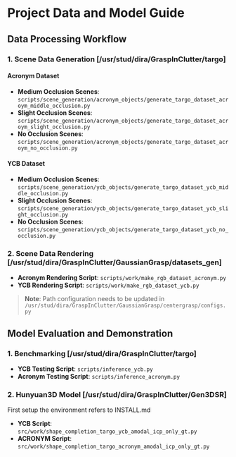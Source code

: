 # Project Data and Model Guide

## Data Processing Workflow

### 1. Scene Data Generation [/usr/stud/dira/GraspInClutter/targo]

#### Acronym Dataset
- **Medium Occlusion Scenes**: `scripts/scene_generation/acronym_objects/generate_targo_dataset_acroym_middle_occlusion.py`
- **Slight Occlusion Scenes**: `scripts/scene_generation/acronym_objects/generate_targo_dataset_acroym_slight_occlusion.py`
- **No Occlusion Scenes**: `scripts/scene_generation/acronym_objects/generate_targo_dataset_acroym_no_occlusion.py`

#### YCB Dataset
- **Medium Occlusion Scenes**: `scripts/scene_generation/ycb_objects/generate_targo_dataset_ycb_middle_occlusion.py`
- **Slight Occlusion Scenes**: `scripts/scene_generation/ycb_objects/generate_targo_dataset_ycb_slight_occlusion.py`
- **No Occlusion Scenes**: `scripts/scene_generation/ycb_objects/generate_targo_dataset_ycb_no_occlusion.py`

### 2. Scene Data Rendering [/usr/stud/dira/GraspInClutter/GaussianGrasp/datasets_gen]
- **Acronym Rendering Script**: `scripts/work/make_rgb_dataset_acronym.py`
- **YCB Rendering Script**: `scripts/work/make_rgb_dataset_ycb.py`

> **Note**: Path configuration needs to be updated in `/usr/stud/dira/GraspInClutter/GaussianGrasp/centergrasp/configs.py`

## Model Evaluation and Demonstration

### 1. Benchmarking [/usr/stud/dira/GraspInClutter/targo]
- **YCB Testing Script**: `scripts/inference_ycb.py`
- **Acronym Testing Script**: `scripts/inference_acronym.py`

### 2. Hunyuan3D Model [/usr/stud/dira/GraspInClutter/Gen3DSR]
First setup the environment refers to INSTALL.md
- **YCB Script**: `src/work/shape_completion_targo_ycb_amodal_icp_only_gt.py`
- **ACRONYM Script**: `src/work/shape_completion_targo_acronym_amodal_icp_only_gt.py`